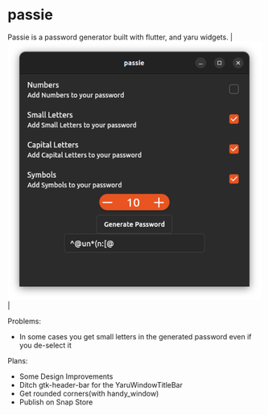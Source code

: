 # passie

Passie is a password generator built with flutter, and yaru widgets.
|![](screenshots/screenshotofpassie.png)|

Problems:
- In some cases you get small letters in the generated password even if you de-select it

Plans:
- Some Design Improvements
- Ditch gtk-header-bar for the YaruWindowTitleBar 
- Get rounded corners(with handy_window)
- Publish on Snap Store